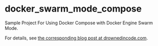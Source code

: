 # docker_swarm_mode_compose

Sample Project For Using Docker Compose with Docker Engine Swarm Mode.

For details, see [the corresponding blog post at drownedincode.com](http://www.drownedincode.com/docker-compose-with-docker-engine-swarm-mode-and-distributed-application-bundles/).
